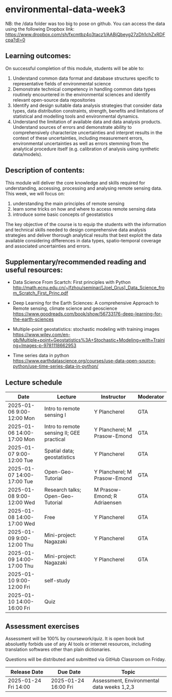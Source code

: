 # environmental-data-week3


NB: the /data folder was too big to pose on github. You can access the data using the following Dropbox link: 
https://www.dropbox.com/sh/fxcmtbz4o3tacz1/AABjQbeyg27zDh1chZxRDFcpa?dl=0


## Learning outcomes:

On successful completion of this module, students will be able to:
1.	Understand common data format and database structures specific to representative fields of environmental science 
2.	Demonstrate technical competency in handling common data types routinely encountered in the environmental sciences and identify relevant open-source data repositories
3.	Identify and design suitable data analysis strategies that consider data types, data distribution constraints, strength, benefits and limitations of statistical and modelling tools and environmental dynamics.
4.	Understand the limitation of available data and data analysis products. Understand sources of errors and demonstrate ability to comprehensively characterize uncertainties and interpret results in the context of these uncertainties, including measurement errors, environmental uncertainties as well as errors stemming from the analytical procedure itself (e.g. calibration of analysis using synthetic data/models). 

## Description of contents:

This module will deliver the core knowledge and skills required for understanding, accessing, processing and analysing remote sensing data. 
This week, we will focus on: 
1. understanding the main principles of remote sensing
2. learn some tricks on how and where to access remote sensing data
3. introduce some basic concepts of geostatistics

The key objective of the course is to equip the students with the information and technical skills needed to design comprehensive data analysis strategies and deliver thorough analytical results that best exploit the data available considering differences in data types, spatio-temporal coverage and associated uncertainties and errors.  

## Supplementary/recommended reading and useful resources:
* Data Science From Scartch: First principles with Python
http://math.ecnu.edu.cn/~lfzhou/seminar/[Joel_Grus]_Data_Science_from_Scratch_First_Princ.pdf

* Deep Learning for the Earth Sciences: A comprehensive Approach to Remote sensing, climate science and geoscience
https://www.goodreads.com/book/show/56733176-deep-learning-for-the-earth-sciences

* Multiple-point geostatistics: stochastic modeling with training images
https://www.wiley.com/en-gb/Multiple+point+Geostatistics%3A+Stochastic+Modeling+with+Training+Images-p-9781118662953

* Time series data in python
https://www.earthdatascience.org/courses/use-data-open-source-python/use-time-series-data-in-python/



## Lecture schedule

|Date                       | Lecture                             |Instructor  |Moderator   |
|---------------------------|-------------------------------------|------------|------------|
|2025-01-06 9:00-12:00 Mon  | Intro to remote sensing I          | Y Plancherel        | GTA         |
|2025-01-06 14:00-17:00 Mon | Intro to remote sensing II; GEE practical   | Y Plancherel; M Prasow-Emond       | GTA         |
|2025-01-07 9:00-12:00 Tue  | Spatial data; geostatistics         | Y Plancherel        | GTA         |
|2025-01-07 14:00-17:00 Tue | Open-Geo-Tutorial        | Y Plancherel; M Prasow-Emond      | GTA         |
|2025-01-08 9:00-12:00 Wed  | Research talks; Open-Geo-Tutorial | M Prasow-Emond; R Adriaensen     | GTA         |
|2025-01-08 14:00-17:00 Wed | Free                                | Y Plancherel        | GTA         |
|2025-01-09 9:00-12:00 Thu  | Mini-project: Nagazaki        | Y Plancherel        | GTA         |
|2025-01-09 14:00-17:00 Thu | Mini-project: Nagazaki          | Y Plancherel        | GTA         |
|2025-01-10 9:00-12:00 Fri  | self-study        |         |             |
|2025-01-10 14:00-16:00 Fri  | Quiz        |         |             |

## Assessment exercises
Assessment will be 100% by coursework/quiz. It is open book but absoluetly forbids use of any AI tools or internet resources, including translation softwares other than plain dictionaries. 

Questions will be distributed and submitted via GitHub Classroom on Friday. 

|Release Date         | Due Date            | Topic                             |
|---------------------|---------------------|-----------------------------------|
|2025-01-24 Fri 14:00 | 2025-01-24 16:00 Fri| Assessment, Environmental data weeks 1,2,3         |
